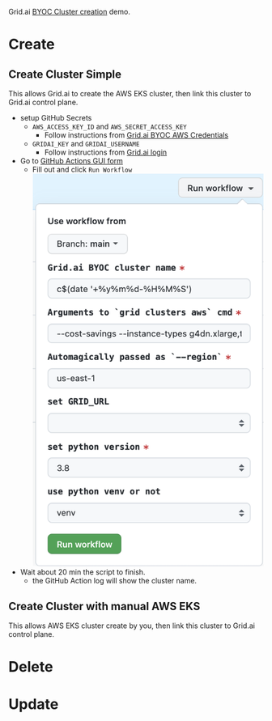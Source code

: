 Grid.ai [BYOC Cluster creation](https://docs.grid.ai/platform/upgrades/adding-custom-cloud-credentials) demo.

# Create
## Create Cluster Simple

This allows Grid.ai to create the AWS EKS cluster, then link this cluster to Grid.ai control plane.  

- setup GitHub Secrets
  - `AWS_ACCESS_KEY_ID` and `AWS_SECRET_ACCESS_KEY` 
    - Follow instructions from [Grid.ai BYOC AWS Credentials](https://docs.grid.ai/platform/upgrades/adding-custom-cloud-credentials)
  - `GRIDAI_KEY` and `GRIDAI_USERNAME` 
    - Follow instructions from [Grid.ai login](https://docs.grid.ai/products/global-cli-configs/cli-api/grid-login)
- Go to [GitHub Actions GUI form](https://github.com/robert-s-lee/grid-byoc/actions/workflows/cluster-create.yml) 
  - Fill out and click `Run Workflow`  
![GHA Form](images/gha-form.png)
- Wait about 20 min the script to finish.
  - the GitHub Action log will show the cluster name.

## Create Cluster with manual AWS EKS

This allows AWS EKS cluster create by you, then link this cluster to Grid.ai control plane. 

# Delete


# Update
